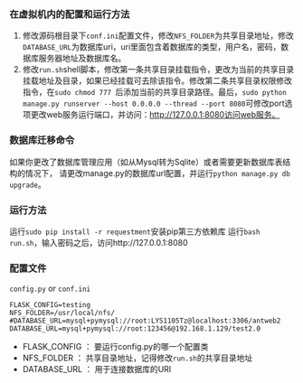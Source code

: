 
### 在虚拟机内的配置和运行方法

1. 修改源码根目录下`conf.ini`配置文件，修改`NFS_FOLDER`为共享目录地址，修改`DATABASE_URL`为数据库uri，uri里面包含着数据库的类型，用户名，密码，数据库服务器地址及数据库名。
2. 修改`run.sh`shell脚本，修改第一条共享目录挂载指令，更改为当前的共享目录挂载地址及目录，如果已经挂载可去除该指令。修改第二条共享目录权限修改指令，在`sudo chmod 777 `后添加当前的共享目录路径。最后，`sudo python manage.py runserver --host 0.0.0.0 --thread --port 8080`可修改port选项更改web服务运行端口，并访问：http://127.0.0.1:8080访问web服务。


### 数据库迁移命令

如果你更改了数据库管理应用（如从Mysql转为Sqlite）或者需要更新数据库表结构的情况下，
请更改manage.py的数据库url配置，并运行`python manage.py db upgrade`。

### 运行方法

运行`sudo pip install -r requestment`安装pip第三方依赖库
运行`bash run.sh`，输入密码之后，访问http://127.0.0.1:8080

### 配置文件

`config.py` or `conf.ini`

    FLASK_CONFIG=testing
    NFS_FOLDER=/usr/local/nfs/
    #DATABASE_URL=mysql+pymysql://root:LYS1105Tz@localhost:3306/antweb2
    DATABASE_URL=mysql+pymysql://root:123456@192.168.1.129/test2.0

- FLASK_CONFIG ： 要运行config.py的哪一个配置类
- NFS_FOLDER ： 共享目录地址，记得修改`run.sh`的共享目录地址
- DATABASE_URL ： 用于连接数据库的URI
